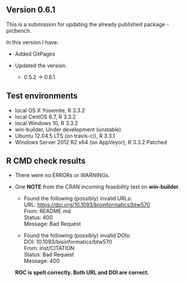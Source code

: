 ## Version 0.6.1
This is a submission for updating the already published package - prcbench.

In this version I have:

* Added GitPages

* Updated the version.
    * 0.5.2 -> 0.6.1
    
## Test environments
* local OS X Yosemite, R 3.3.2
* local CentOS 6.7, R 3.3.2
* local Windows 10, R 3.3.2
* win-builder, Under development (unstable)
* Ubuntu 12.04.5 LTS (on travis-ci), R 3.3.1
* Windows Server 2012 R2 x64 (on AppVeyor), R 3.3.2 Patched

## R CMD check results
* There were no ERRORs or WARNINGs.

* One **NOTE** from the CRAN incoming feasibility test on **win-builder**.
      
    * Found the following (possibly) invalid URLs:  
        URL: https://doi.org/10.1093/bioinformatics/btw570  
          From: README.md  
          Status: 400  
          Message: Bad Request

    * Found the following (possibly) invalid DOIs:  
        DOI: 10.1093/bioinformatics/btw570  
          From: inst/CITATION  
          Status: Bad Request  
          Message: 400
       
    **ROC is spelt correctly. Both URL and DOI are correct.**
